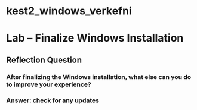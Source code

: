 # kest2_windows_verkefni


# Lab – Finalize Windows Installation



## Reflection Question
### After finalizing the Windows installation, what else can you do to improve your experience?
### Answer: check for any updates
